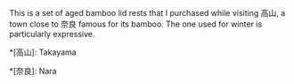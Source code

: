 This is a set of aged bamboo lid rests that I purchased while visiting 高山, a town close to 奈良 famous for its bamboo. The one used for winter is particularly expressive.

*[高山]: Takayama

*[奈良]: Nara

